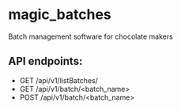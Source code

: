 # magic_batches
Batch management software for chocolate makers

## API endpoints:
* GET /api/v1/listBatches/
* GET /api/v1/batch/<batch_name>
* POST /api/v1/batch/<batch_name>
